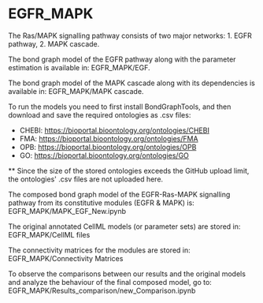 # EGFR_MAPK

The Ras/MAPK signalling pathway consists of two major networks: 1. EGFR pathway, 2. MAPK cascade.

The bond graph model of the EGFR pathway along with the parameter estimation is available in: EGFR_MAPK/EGF.

The bond graph model of the MAPK cascade along with its dependencies is available in: EGFR_MAPK/MAPK cascade.

To run the models you need to first install BondGraphTools, and then download and save the required ontologies as .csv files:

- CHEBI: https://bioportal.bioontology.org/ontologies/CHEBI
- FMA: https://bioportal.bioontology.org/ontologies/FMA
- OPB: https://bioportal.bioontology.org/ontologies/OPB
- GO: https://bioportal.bioontology.org/ontologies/GO

** Since the size of the stored ontologies exceeds the GitHub upload limit, the ontologies' .csv files are not uploaded here.

The composed bond graph model of the EGFR-Ras-MAPK signalling pathway from its constitutive modules (EGFR & MAPK) is: EGFR_MAPK/MAPK_EGF_New.ipynb

The original annotated CellML models (or parameter sets) are stored in: EGFR_MAPK/CellML files

The connectivity matrices for the modules are stored in: EGFR_MAPK/Connectivity Matrices

To observe the comparisons between our results and the original models and analyze the behaviour of the final composed model, go to: EGFR_MAPK/Results_comparison/new_Comparison.ipynb
